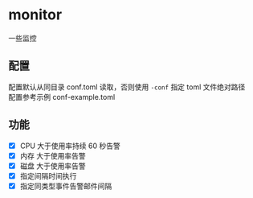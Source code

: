 # monitor
一些监控

## 配置
配置默认从同目录 conf.toml 读取，否则使用 `-conf` 指定 toml 文件绝对路径  
配置参考示例 conf-example.toml  

## 功能
- [x] CPU 大于使用率持续 60 秒告警
- [x] 内存 大于使用率告警
- [x] 磁盘 大于使用率告警
- [x] 指定间隔时间执行
- [x] 指定同类型事件告警邮件间隔
